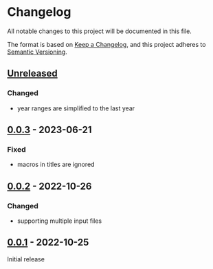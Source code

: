 # Changelog
All notable changes to this project will be documented in this file.

The format is based on [Keep a Changelog](https://keepachangelog.com/en/1.0.0/),
and this project adheres to [Semantic Versioning](https://semver.org/spec/v2.0.0.html).

## [Unreleased]

### Changed

* year ranges are simplified to the last year

## [0.0.3] - 2023-06-21

### Fixed
* macros in titles are ignored

## [0.0.2] - 2022-10-26

### Changed
* supporting multiple input files

## [0.0.1] - 2022-10-25

Initial release

[Unreleased]: https://github.com/fmatter/biblatex2bibtex/compare/v0.0.3...HEAD
[0.0.3]: https://github.com/fmatter/biblatex2bibtex/compare/v0.0.2...v0.0.3
[0.0.2]: https://github.com/fmatter/biblatex2bibtex/compare/v0.0.1...v0.0.2
[0.0.1]: https://github.com/fmatter/biblatex2bibtex/compare/v0.0.1...v0.0.1